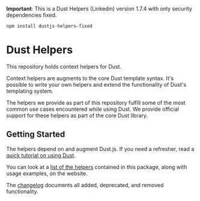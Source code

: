 **Important**: This is a Dust Helpers (Linkedin) version 1.7.4 with only security dependencies fixed. 

```
npm install dustjs-helpers-fixed
```

# Dust Helpers 

This repository holds context helpers for Dust.

Context helpers are augments to the core Dust template syntax.
It's possible to write your own helpers and extend the functionality of Dust's templating system.

The helpers we provide as part of this repository fulfill some of the most common use cases encountered while using Dust.
We provide official support for these helpers as part of the core Dust library.

## Getting Started
The helpers depend on and augment Dust.js. If you need a refresher, read a [quick tutorial on using Dust](http://www.dustjs.com/guides/getting-started/).

You can look at a [list of the helpers](http://www.dustjs.com/guides/dust-helpers/) contained in this package, along with usage examples, on the website.

The [changelog](https://github.com/linkedin/dustjs-helpers/blob/master/CHANGELOG.md) documents all added, deprecated, and removed functionality.
